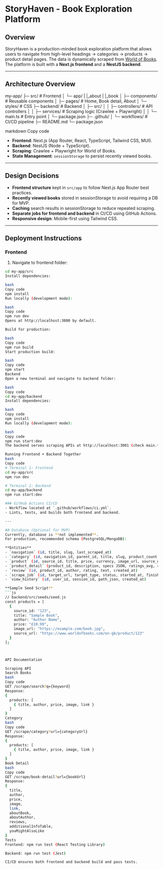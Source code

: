 # StoryHaven - Book Exploration Platform

## Overview
StoryHaven is a production-minded book exploration platform that allows users to navigate from high-level headings → categories → products → product detail pages. The data is dynamically scraped from [World of Books](https://www.worldofbooks.com/). The platform is built with a **Next.js frontend** and a **NestJS backend**.

---

## Architecture Overview

my-app/
├─ src/ # Frontend
│ └─ app/
| |_about
| |_book
│ ├─ components/ # Reusable components
│ ├─ pages/ # Home, Book detail, About
│ └─ styles/ # CSS
├─ backend/ # Backend
│ ├─ src/
│ │ ├─ controllers/ # API controllers
│ │ ├─ services/ # Scraping logic (Crawlee + Playwright)
│ │ └─ main.ts # Entry point
│ └─ package.json
├─ .github/
│ └─ workflows/ # CI/CD pipeline
├─ README.md
└─ package.json

markdown
Copy code

- **Frontend**: Next.js (App Router, React, TypeScript, Tailwind CSS, MUI).  
- **Backend**: NestJS (Node + TypeScript).  
- **Scraping**: Crawlee + Playwright for World of Books.  
- **State Management**: `sessionStorage` to persist recently viewed books.  

---

## Design Decisions
- **Frontend structure** kept in `src/app` to follow Next.js App Router best practices.  
- **Recently viewed books** stored in sessionStorage to avoid requiring a DB for MVP.  
- **Caching** search results in sessionStorage to reduce repeated scraping.  
- **Separate jobs for frontend and backend** in CI/CD using GitHub Actions.  
- **Responsive design**: Mobile-first using Tailwind CSS.  

---

## Deployment Instructions

### Frontend
1. Navigate to frontend folder:  
```bash
cd my-app/src
Install dependencies:

bash
Copy code
npm install
Run locally (development mode):

bash
Copy code
npm run dev
Opens at http://localhost:3000 by default.

Build for production:

bash
Copy code
npm run build
Start production build:

bash
Copy code
npm start
Backend
Open a new terminal and navigate to backend folder:

bash
Copy code
cd my-app/backend
Install dependencies:

bash
Copy code
npm install
Run locally (development mode):

bash
Copy code
npm run start:dev
The backend serves scraping APIs at http://localhost:3001 (check main.ts for exact port).

Running Frontend + Backend Together
bash
Copy code
# Terminal 1: Frontend
cd my-app/src
npm run dev

# Terminal 2: Backend
cd my-app/backend
npm run start:dev

### GitHub Actions CI/CD
- Workflow located at `.github/workflows/ci.yml`.
- Lints, tests, and builds both frontend and backend.

---

## Database (Optional for MVP)
Currently, database is **not implemented**.  
For production, recommended schema (PostgreSQL/MongoDB):

**Entities**
- `navigation` (id, title, slug, last_scraped_at)  
- `category` (id, navigation_id, parent_id, title, slug, product_count, last_scraped_at)  
- `product` (id, source_id, title, price, currency, image_url, source_url, last_scraped_at)  
- `product_detail` (product_id, description, specs JSON, ratings_avg, reviews_count)  
- `review` (id, product_id, author, rating, text, created_at)  
- `scrape_job` (id, target_url, target_type, status, started_at, finished_at, error_log)  
- `view_history` (id, user_id, session_id, path_json, created_at)  

**Sample Seed Script**
```js
// backend/src/seeds/seed.js
const products = [
  {
    source_id: "123",
    title: "Sample Book",
    author: "Author Name",
    price: "£10.99",
    image_url: "https://example.com/book.jpg",
    source_url: "https://www.worldofbooks.com/en-gb/product/123"
  }
];



API Documentation

Scraping API
Search Books
bash
Copy code
GET /scrape/search?q={keyword}
Response:
{
  products: [
    { title, author, price, image, link }
  ]
}
Category
bash
Copy code
GET /scrape/category?url={categoryUrl}
Response:
{
  products: [
    { title, author, price, image, link }
  ]
}
Book Detail
bash
Copy code
GET /scrape/book-detail?url={bookUrl}
Response:
{
  title,
  author,
  price,
  image,
  link,
  aboutBook,
  aboutAuthor,
  reviews,
  additionalInfoTable,
  youMightAlsoLike
}
Tests
Frontend: npm run test (React Testing Library)

Backend: npm run test (Jest)

CI/CD ensures both frontend and backend build and pass tests.
